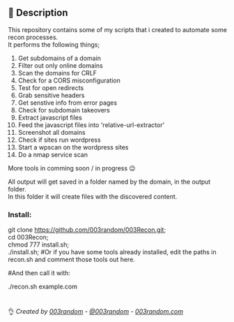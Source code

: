 ## 📌 Description 

This repository contains some of my scripts that i created to automate some recon processes.  
It performs the following things;  
1. Get subdomains of a domain    
2. Filter out only online domains    
3. Scan the domains for CRLF    
4. Check for a CORS misconfiguration  
5. Test for open redirects  
6. Grab sensitive headers  
7. Get senstive info from error pages  
8. Check for subdomain takeovers  
9. Extract javascript files  
10. Feed the javascript files into 'relative-url-extractor'  
11. Screenshot all domains  
12. Check if sites run wordpress  
13. Start a wpscan on the wordpress sites  
14. Do a nmap service scan  

More tools in comming soon / in progress  :wink:  

All output will get saved in a folder named by the domain, in the output folder.   
In this folder it will create files with the discovered content.  

### Install:  
git clone https://github.com/003random/003Recon.git;  
cd 003Recon;  
chmod 777 install.sh;  
./install.sh;  #Or if you have some tools already installed, edit the paths in recon.sh and comment those tools out here.  

#And then call it with:  

./recon.sh example.com  
    
# 
👌 *Created by [003random](http://hackerone.com/003random) - [@003random](https://twitter.com/rub003) - [003random.com](https://poc-server.com/blog/)* 
